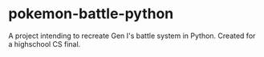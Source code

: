 # pokemon-battle-python
A project intending to recreate Gen I's battle system in Python. Created for a highschool CS final.
